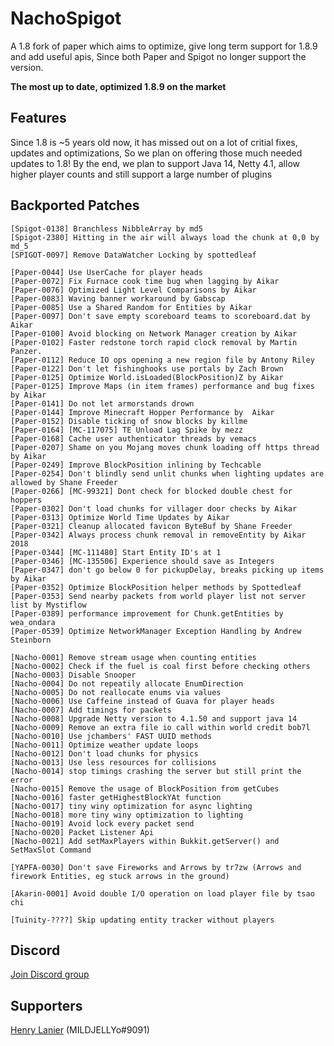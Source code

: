 # NachoSpigot
A 1.8 fork of paper which aims to optimize, give long term support for 1.8.9 and add useful apis, 
Since both Paper and Spigot no longer support the version.

**The most up to date, optimized 1.8.9 on the market**

## Features
Since 1.8 is ~5 years old now, it has missed out on a lot of critial fixes, updates and optimizations,
So we plan on offering those much needed updates to 1.8!
By the end, we plan to support Java 14, Netty 4.1, allow higher player counts and still support a large number of plugins

## Backported Patches
```
[Spigot-0138] Branchless NibbleArray by md5
[Spigot-2380] Hitting in the air will always load the chunk at 0,0 by md_5
[SPIGOT-0097] Remove DataWatcher Locking by spottedleaf

[Paper-0044] Use UserCache for player heads
[Paper-0072] Fix Furnace cook time bug when lagging by Aikar
[Paper-0076] Optimized Light Level Comparisons by Aikar
[Paper-0083] Waving banner workaround by Gabscap
[Paper-0085] Use a Shared Random for Entities by Aikar
[Paper-0097] Don't save empty scoreboard teams to scoreboard.dat by Aikar
[Paper-0100] Avoid blocking on Network Manager creation by Aikar
[Paper-0102] Faster redstone torch rapid clock removal by Martin Panzer.
[Paper-0112] Reduce IO ops opening a new region file by Antony Riley
[Paper-0122] Don't let fishinghooks use portals by Zach Brown
[Paper-0125] Optimize World.isLoaded(BlockPosition)Z by Aikar
[Paper-0125] Improve Maps (in item frames) performance and bug fixes by Aikar
[Paper-0141] Do not let armorstands drown
[Paper-0144] Improve Minecraft Hopper Performance by  Aikar
[Paper-0152] Disable ticking of snow blocks by killme
[Paper-0164] [MC-117075] TE Unload Lag Spike by mezz
[Paper-0168] Cache user authenticator threads by vemacs
[Paper-0207] Shame on you Mojang moves chunk loading off https thread by Aikar
[Paper-0249] Improve BlockPosition inlining by Techcable
[Paper-0254] Don't blindly send unlit chunks when lighting updates are allowed by Shane Freeder
[Paper-0266] [MC-99321] Dont check for blocked double chest for hoppers
[Paper-0302] Don't load chunks for villager door checks by Aikar
[Paper-0313] Optimize World Time Updates by Aikar
[Paper-0321] Cleanup allocated favicon ByteBuf by Shane Freeder
[Paper-0342] Always process chunk removal in removeEntity by Aikar 2018
[Paper-0344] [MC-111480] Start Entity ID's at 1
[Paper-0346] [MC-135506] Experience should save as Integers
[Paper-0347] don't go below 0 for pickupDelay, breaks picking up items by Aikar
[Paper-0352] Optimize BlockPosition helper methods by Spottedleaf
[Paper-0353] Send nearby packets from world player list not server list by Mystiflow
[Paper-0389] performance improvement for Chunk.getEntities by wea_ondara
[Paper-0539] Optimize NetworkManager Exception Handling by Andrew Steinborn

[Nacho-0001] Remove stream usage when counting entities
[Nacho-0002] Check if the fuel is coal first before checking others
[Nacho-0003] Disable Snooper
[Nacho-0004] Do not repeatily allocate EnumDirection
[Nacho-0005] Do not reallocate enums via values
[Nacho-0006] Use Caffeine instead of Guava for player heads
[Nacho-0007] Add timings for packets
[Nacho-0008] Upgrade Netty version to 4.1.50 and support java 14
[Nacho-0009] Remove an extra file io call within world credit bob7l
[Nacho-0010] Use jchambers' FAST UUID methods
[Nacho-0011] Optimize weather update loops
[Nacho-0012] Don't load chunks for physics
[Nacho-0013] Use less resources for collisions
[Nacho-0014] stop timings crashing the server but still print the error
[Nacho-0015] Remove the usage of BlockPosition from getCubes
[Nacho-0016] faster getHighestBlockYAt function
[Nacho-0017] tiny winy optimization for async lighting
[Nacho-0018] more tiny winy optimization to lighting
[Nacho-0019] Avoid lock every packet send 
[Nacho-0020] Packet Listener Api
[Nacho-0021] Add setMaxPlayers within Bukkit.getServer() and SetMaxSlot Command

[YAPFA-0030] Don't save Fireworks and Arrows by tr7zw (Arrows and firework Entities, eg stuck arrows in the ground)

[Akarin-0001] Avoid double I/O operation on load player file by tsao chi

[Tuinity-????] Skip updating entity tracker without players
```

## Discord
[Join Discord group](https://discord.gg/SBTEbSx)

## Supporters 

[Henry Lanier](youtube.com/channel/UCYKmXuEo1ZVMzvsWwaBeBwQ) (MILDJELLYo#9091)

